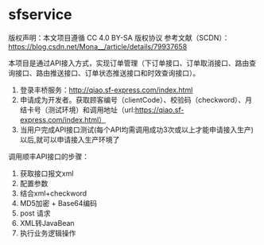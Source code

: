# sfservice

版权声明：本文项目遵循 CC 4.0 BY-SA 版权协议
参考文献（SCDN）：https://blog.csdn.net/Mona__/article/details/79937658


本项目是通过API接入方式，实现订单管理（下订单接口、订单取消接口、路由查询接口、路由推送接口、订单状态推送接口和时效查询接口）。

1. 登录丰桥服务：http://qiao.sf-express.com/index.html
2. 申请成为开发者。获取顾客编号（clientCode）、校验码（checkword）、月结卡号（测试环境）和调用地址（url:https://qiao.sf-express.com/index.html）
3. 当用户完成API接口测试(每个API均需调用成功3次或以上才能申请接入生产)以后,就可以申请接入生产环境了

调用顺丰API接口的步骤：
1. 获取接口报文xml
2. 配置参数
3. 结合xml+checkword
4. MD5加密 + Base64编码
5. post 请求
6. XML转JavaBean
7. 执行业务逻辑操作